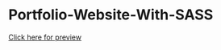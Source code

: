 # Portfolio-Website-With-SASS

[Click here for preview](https://fatihcaliss.github.io/Portfolio-Website-With-SASS/)
